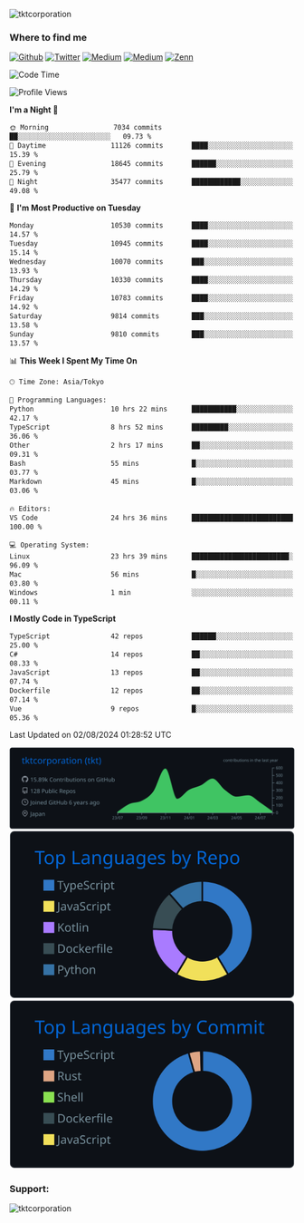 <p align="left"> <img src="https://komarev.com/ghpvc/?username=tktcorporation&label=Profile%20views&color=0e75b6&style=flat" alt="tktcorporation" /> </p>

<h3>Where to find me</h3>
<p>
<a href="https://github.com/tktcorporation" target="_blank"><img alt="Github" src="https://img.shields.io/badge/GitHub-%2312100E.svg?&style=for-the-badge&logo=Github&logoColor=white" /></a>
<a href="https://twitter.com/tktcorporation" target="_blank"><img alt="Twitter" src="https://img.shields.io/badge/twitter-%231DA1F2.svg?&style=for-the-badge&logo=twitter&logoColor=white" /></a>
<a href="https://www.linkedin.com/in/tktcorporation" target="_blank"><img alt="Medium" src="https://img.shields.io/badge/linkdin-0a66c2.svg?&style=for-the-badge&logo=linkedin&logoColor=white" /></a>
<a href="https://qiita.com/tktcorporation" target="_blank"><img alt="Medium" src="https://img.shields.io/badge/qiita-55C500.svg?&style=for-the-badge&logo=qiita&logoColor=white" /></a>
<a href="https://zenn.dev/tktcorporation" target="_blank"><img alt="Zenn" src="https://img.shields.io/badge/Zenn-3EA8FF.svg?&style=for-the-badge&logo=Zenn&logoColor=white" /></a>
</p>
  
<!--START_SECTION:waka-->
![Code Time](http://img.shields.io/badge/Code%20Time-1%2C653%20hrs%2024%20mins-blue)

![Profile Views](http://img.shields.io/badge/Profile%20Views-0-blue)

**I'm a Night 🦉** 

```text
🌞 Morning                7034 commits        ██░░░░░░░░░░░░░░░░░░░░░░░   09.73 % 
🌆 Daytime                11126 commits       ████░░░░░░░░░░░░░░░░░░░░░   15.39 % 
🌃 Evening                18645 commits       ██████░░░░░░░░░░░░░░░░░░░   25.79 % 
🌙 Night                  35477 commits       ████████████░░░░░░░░░░░░░   49.08 % 
```
📅 **I'm Most Productive on Tuesday** 

```text
Monday                   10530 commits       ████░░░░░░░░░░░░░░░░░░░░░   14.57 % 
Tuesday                  10945 commits       ████░░░░░░░░░░░░░░░░░░░░░   15.14 % 
Wednesday                10070 commits       ███░░░░░░░░░░░░░░░░░░░░░░   13.93 % 
Thursday                 10330 commits       ████░░░░░░░░░░░░░░░░░░░░░   14.29 % 
Friday                   10783 commits       ████░░░░░░░░░░░░░░░░░░░░░   14.92 % 
Saturday                 9814 commits        ███░░░░░░░░░░░░░░░░░░░░░░   13.58 % 
Sunday                   9810 commits        ███░░░░░░░░░░░░░░░░░░░░░░   13.57 % 
```


📊 **This Week I Spent My Time On** 

```text
🕑︎ Time Zone: Asia/Tokyo

💬 Programming Languages: 
Python                   10 hrs 22 mins      ███████████░░░░░░░░░░░░░░   42.17 % 
TypeScript               8 hrs 52 mins       █████████░░░░░░░░░░░░░░░░   36.06 % 
Other                    2 hrs 17 mins       ██░░░░░░░░░░░░░░░░░░░░░░░   09.31 % 
Bash                     55 mins             █░░░░░░░░░░░░░░░░░░░░░░░░   03.77 % 
Markdown                 45 mins             █░░░░░░░░░░░░░░░░░░░░░░░░   03.06 % 

🔥 Editors: 
VS Code                  24 hrs 36 mins      █████████████████████████   100.00 % 

💻 Operating System: 
Linux                    23 hrs 39 mins      ████████████████████████░   96.09 % 
Mac                      56 mins             █░░░░░░░░░░░░░░░░░░░░░░░░   03.80 % 
Windows                  1 min               ░░░░░░░░░░░░░░░░░░░░░░░░░   00.11 % 
```

**I Mostly Code in TypeScript** 

```text
TypeScript               42 repos            ██████░░░░░░░░░░░░░░░░░░░   25.00 % 
C#                       14 repos            ██░░░░░░░░░░░░░░░░░░░░░░░   08.33 % 
JavaScript               13 repos            ██░░░░░░░░░░░░░░░░░░░░░░░   07.74 % 
Dockerfile               12 repos            ██░░░░░░░░░░░░░░░░░░░░░░░   07.14 % 
Vue                      9 repos             █░░░░░░░░░░░░░░░░░░░░░░░░   05.36 % 
```




 Last Updated on 02/08/2024 01:28:52 UTC
<!--END_SECTION:waka-->

[![](https://raw.githubusercontent.com/tktcorporation/tktcorporation/master/profile-summary-card-output/github_dark/0-profile-details.svg)](https://github.com/vn7n24fzkq/github-profile-summary-cards)
[![](https://raw.githubusercontent.com/tktcorporation/tktcorporation/master/profile-summary-card-output/github_dark/1-repos-per-language.svg)](https://github.com/vn7n24fzkq/github-profile-summary-cards) [![](https://raw.githubusercontent.com/tktcorporation/tktcorporation/master/profile-summary-card-output/github_dark/2-most-commit-language.svg)](https://github.com/vn7n24fzkq/github-profile-summary-cards)

<h3 align="left">Support:</h3>
<p><a href="https://www.buymeacoffee.com/tktcorporation"> <img align="left" src="https://cdn.buymeacoffee.com/buttons/v2/default-yellow.png" height="50" width="210" alt="tktcorporation" /></a></p><br><br>
